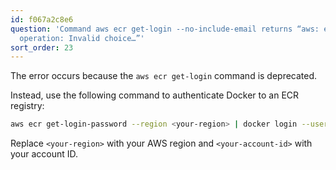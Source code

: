 ```yaml
---
id: f067a2c8e6
question: 'Command aws ecr get-login --no-include-email returns “aws: error: argument
  operation: Invalid choice…”'
sort_order: 23
---
```


The error occurs because the `aws ecr get-login` command is deprecated.

Instead, use the following command to authenticate Docker to an ECR registry:

```bash
aws ecr get-login-password --region <your-region> | docker login --username AWS --password-stdin <your-account-id>.dkr.ecr.<your-region>.amazonaws.com
```

Replace `<your-region>` with your AWS region and `<your-account-id>` with your account ID.